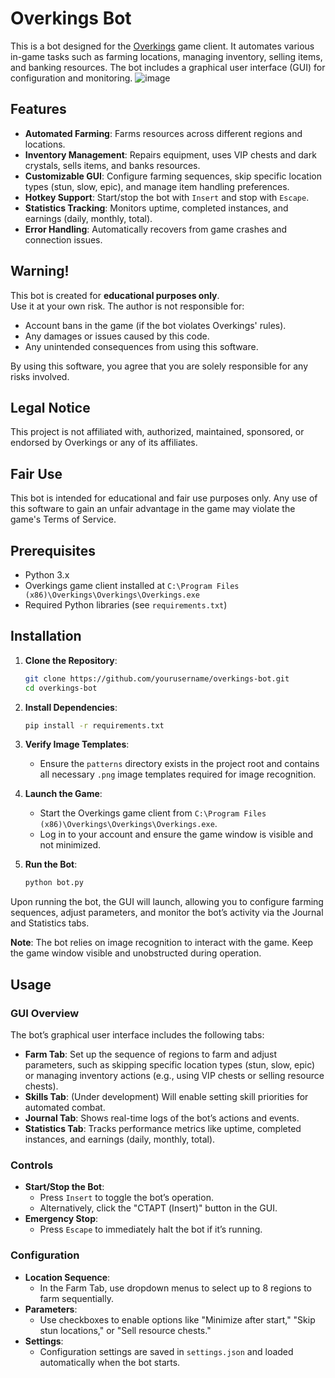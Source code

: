 # Overkings Bot

This is a bot designed for the [Overkings](http://overkings.ru) game client. It automates various in-game tasks such as farming locations, managing inventory, selling items, and banking resources. The bot includes a graphical user interface (GUI) for configuration and monitoring.
![image](https://github.com/user-attachments/assets/c35ed6d2-32f5-42d1-a457-dd574556897f)

## Features

- **Automated Farming**: Farms resources across different regions and locations.
- **Inventory Management**: Repairs equipment, uses VIP chests and dark crystals, sells items, and banks resources.
- **Customizable GUI**: Configure farming sequences, skip specific location types (stun, slow, epic), and manage item handling preferences.
- **Hotkey Support**: Start/stop the bot with `Insert` and stop with `Escape`.
- **Statistics Tracking**: Monitors uptime, completed instances, and earnings (daily, monthly, total).
- **Error Handling**: Automatically recovers from game crashes and connection issues.

## Warning!

This bot is created for **educational purposes only**.  
Use it at your own risk. The author is not responsible for:  
- Account bans in the game (if the bot violates Overkings' rules).  
- Any damages or issues caused by this code.  
- Any unintended consequences from using this software.  

By using this software, you agree that you are solely responsible for any risks involved.

## Legal Notice

This project is not affiliated with, authorized, maintained, sponsored, or endorsed by Overkings or any of its affiliates.

## Fair Use

This bot is intended for educational and fair use purposes only. Any use of this software to gain an unfair advantage in the game may violate the game's Terms of Service.

## Prerequisites

- Python 3.x
- Overkings game client installed at `C:\Program Files (x86)\Overkings\Overkings\Overkings.exe`
- Required Python libraries (see `requirements.txt`)

## Installation

1. **Clone the Repository**:
   ```bash
   git clone https://github.com/yourusername/overkings-bot.git
   cd overkings-bot
   ```

2. **Install Dependencies**:
   ```bash
   pip install -r requirements.txt
   ```

3. **Verify Image Templates**:
   - Ensure the `patterns` directory exists in the project root and contains all necessary `.png` image templates required for image recognition.

4. **Launch the Game**:
   - Start the Overkings game client from `C:\Program Files (x86)\Overkings\Overkings\Overkings.exe`.
   - Log in to your account and ensure the game window is visible and not minimized.

5. **Run the Bot**:
   ```bash
   python bot.py
   ```

Upon running the bot, the GUI will launch, allowing you to configure farming sequences, adjust parameters, and monitor the bot’s activity via the Journal and Statistics tabs.

**Note**: The bot relies on image recognition to interact with the game. Keep the game window visible and unobstructed during operation.

## Usage

### GUI Overview

The bot’s graphical user interface includes the following tabs:

- **Farm Tab**: Set up the sequence of regions to farm and adjust parameters, such as skipping specific location types (stun, slow, epic) or managing inventory actions (e.g., using VIP chests or selling resource chests).
- **Skills Tab**: (Under development) Will enable setting skill priorities for automated combat.
- **Journal Tab**: Shows real-time logs of the bot’s actions and events.
- **Statistics Tab**: Tracks performance metrics like uptime, completed instances, and earnings (daily, monthly, total).

### Controls

- **Start/Stop the Bot**:
  - Press `Insert` to toggle the bot’s operation.
  - Alternatively, click the "СТАРТ (Insert)" button in the GUI.
- **Emergency Stop**:
  - Press `Escape` to immediately halt the bot if it’s running.

### Configuration

- **Location Sequence**:
  - In the Farm Tab, use dropdown menus to select up to 8 regions to farm sequentially.
- **Parameters**:
  - Use checkboxes to enable options like "Minimize after start," "Skip stun locations," or "Sell resource chests."
- **Settings**:
  - Configuration settings are saved in `settings.json` and loaded automatically when the bot starts.

